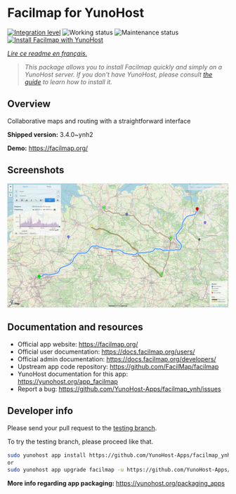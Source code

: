 <!--
N.B.: This README was automatically generated by https://github.com/YunoHost/apps/tree/master/tools/README-generator
It shall NOT be edited by hand.
-->

# Facilmap for YunoHost

[![Integration level](https://dash.yunohost.org/integration/facilmap.svg)](https://dash.yunohost.org/appci/app/facilmap) ![Working status](https://ci-apps.yunohost.org/ci/badges/facilmap.status.svg) ![Maintenance status](https://ci-apps.yunohost.org/ci/badges/facilmap.maintain.svg)
[![Install Facilmap with YunoHost](https://install-app.yunohost.org/install-with-yunohost.svg)](https://install-app.yunohost.org/?app=facilmap)

*[Lire ce readme en français.](./README_fr.md)*

> *This package allows you to install Facilmap quickly and simply on a YunoHost server.
If you don't have YunoHost, please consult [the guide](https://yunohost.org/#/install) to learn how to install it.*

## Overview

Collaborative maps and routing with a straightforward interface

**Shipped version:** 3.4.0~ynh2

**Demo:** https://facilmap.org/

## Screenshots

![Screenshot of Facilmap](./doc/screenshots/screenshot.png)

## Documentation and resources

* Official app website: <https://facilmap.org/>
* Official user documentation: <https://docs.facilmap.org/users/>
* Official admin documentation: <https://docs.facilmap.org/developers/>
* Upstream app code repository: <https://github.com/FacilMap/facilmap>
* YunoHost documentation for this app: <https://yunohost.org/app_facilmap>
* Report a bug: <https://github.com/YunoHost-Apps/facilmap_ynh/issues>

## Developer info

Please send your pull request to the [testing branch](https://github.com/YunoHost-Apps/facilmap_ynh/tree/testing).

To try the testing branch, please proceed like that.

``` bash
sudo yunohost app install https://github.com/YunoHost-Apps/facilmap_ynh/tree/testing --debug
or
sudo yunohost app upgrade facilmap -u https://github.com/YunoHost-Apps/facilmap_ynh/tree/testing --debug
```

**More info regarding app packaging:** <https://yunohost.org/packaging_apps>
